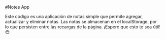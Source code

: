 #Notes App

Este código es una aplicación de notas simple que permite agregar, actualizar y eliminar notas. Las notas se almacenan en el localStorage, por lo que persisten entre las recargas de la página. ¡Espero que esto te sea útil! 😊
